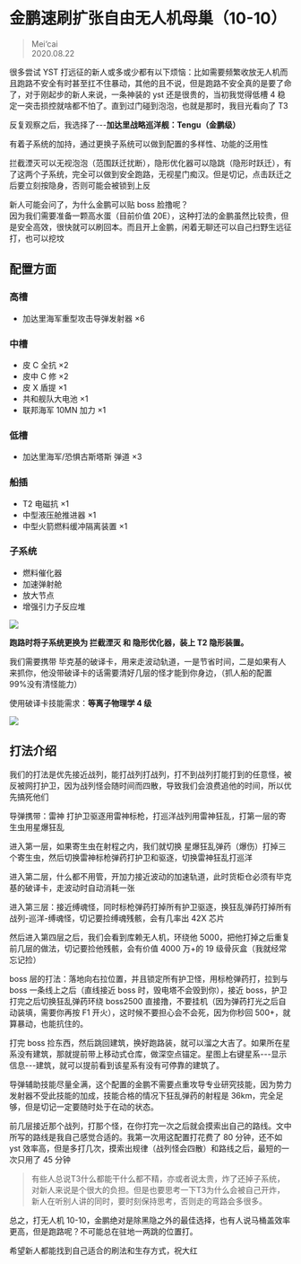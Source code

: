 # 金鹏速刷扩张自由无人机母巢（10-10）

> Mei‘cai  
> 2020.08.22

很多尝试 YST 打远征的新人或多或少都有以下烦恼：比如需要频繁收放无人机而且跑路不安全有时甚至扛不住暴动，其他的且不说，但是跑路不安全真的是要了命了，对于刚起步的新人来说，一条神装的 yst 还是很贵的，当初我觉得低槽 4 稳定一突击损控就啥都不怕了。直到过门碰到泡泡，也就是那时，我目光看向了 T3

反复观察之后，我选择了---**加达里战略巡洋舰：Tengu（金鹏级）**

有着子系统的加持，通过更换子系统可以做到配置的多样性、功能的泛用性

拦截湮灭可以无视泡泡（范围跃迁扰断），隐形优化器可以隐跳（隐形时跃迁），有了这两个子系统，完全可以做到安全跑路，无视星门痴汉。但是切记，点击跃迁之后要立刻按隐身，否则可能会被锁到上反

新人可能会问了，为什么金鹏可以贴 boss 脸撸呢？  
因为我们需要准备一颗高水蛋（目前价值 20E），这种打法的金鹏虽然比较贵，但是安全高效，很快就可以刷回本。而且开上金鹏，闲着无聊还可以自己扫野生远征打，也可以挖坟

## 配置方面

### 高槽

* 加达里海军重型攻击导弹发射器 ×6

### 中槽

* 皮 C 全抗 ×2
* 皮中 C 修 ×2
* 皮 X 盾提 ×1
* 共和舰队大电池 ×1
* 联邦海军 10MN 加力 ×1

### 低槽

* 加达里海军/恐惧古斯塔斯 弹道 ×3

### 船插

* T2 电磁抗 ×1
* 中型液压舱推进器 ×1
* 中型火箭燃料缓冲隔离装置 ×1

### 子系统

* 燃料催化器
* 加速弹射舱
* 放大节点
* 增强引力子反应堆

![](https://github.com/YunYuyuko/Fored/tree/8d1cf07bcc7d93b307afa258f4bd500fa6959b9f/.gitbook/assets/pei-zhi-.png)

**跑路时将子系统更换为 拦截湮灭 和 隐形优化器，装上 T2 隐形装置。**

我们需要携带 毕克基的破译卡，用来走波动轨道，一是节省时间，二是如果有人来抓你，他没带破译卡的话需要清好几层的怪才能到你身边，（抓人船的配置 99%没有清怪能力）

使用破译卡技能需求：**等离子物理学 4 级**

![](https://github.com/YunYuyuko/Fored/tree/8d1cf07bcc7d93b307afa258f4bd500fa6959b9f/.gitbook/assets/ka-.png)

## 打法介绍

我们的打法是优先接近战列，能打战列打战列，打不到战列打能打到的任意怪，被反被网打护卫，因为战列怪会随时间而四散，导致我们会浪费追他的时间，所以优先搞死他们

导弹携带：雷神 打护卫驱逐用雷神标枪，打巡洋战列用雷神狂乱，打第一层的寄生虫用星爆狂乱

进入第一层，如果寄生虫在射程之内，我们就切换 星爆狂乱弹药（爆伤）打掉三个寄生虫，然后切换雷神标枪弹药打护卫和驱逐，切换雷神狂乱打巡洋

进入第二层，什么都不用管，开加力接近波动的加速轨道，此时货柜仓必须有毕克基的破译卡，走波动时自动消耗一张

进入第三层：接近缚魂怪，同时标枪弹药打掉所有护卫驱逐，换狂乱弹药打掉所有战列-巡洋-缚魂怪，切记要捡缚魂残骸，会有几率出 42X 芯片

然后进入第四层之后，我们会看到库赖无人机，环绕他 5000，把他打掉之后重复前几层的做法，切记要捡他残骸，会有价值 4000 万+的 19 级骨灰盒（我就经常忘记捡）

boss 层的打法：落地向右拉位置，并且锁定所有护卫怪，用标枪弹药打，拉到与 boss 一条线上之后（直线接近 boss 时，毁电塔不会毁到你），接近 boss，护卫打完之后切换狂乱弹药环绕 boss2500 直接撸，不要挂机（因为弹药打光之后自动装填，需要你再按 F1 开火），这时候不要担心会不会死，因为你秒回 500+，就算暴动，也能抗住的。

打完 boss 捡东西，然后跳回建筑，换好跑路装，就可以溜之大吉了。如果所在星系没有建筑，那就提前带上移动式仓库，做深空点锚定。星图上右键星系---显示信息---建筑，就可以提前看到该星系有没有可停靠的建筑了。

导弹辅助技能尽量全满，这个配置的金鹏不需要点重攻导专业研究技能，因为势力发射器不受此技能的加成，技能合格的情况下狂乱弹药的射程是 36km，完全足够，但是切记一定要随时处于在动的状态。

前几层接近那个战列，打那个怪，在你打完一次之后就会摸索出自己的路线。文中所写的路线是我自己感觉合适的。我第一次用这配置打花费了 80 分钟，还不如 yst 效率高，但是多打几次，摸索出规律（战列怪会四散）和路线之后，最短的一次只用了 45 分钟

> 有些人总说T3什么都能干什么都不精，亦或者说太贵，炸了还掉子系统，对新人来说是个很大的负担。但是也要思考一下T3为什么会被自己开炸，新人在听别人讲的同时，要时刻保持思考，否则走的弯路会多很多。

总之，打无人机 10-10，金鹏绝对是除黑隐之外的最佳选择，也有人说马桶盖效率更高，但是跑路呢？不可能总在驻地一两跳的位置打。

希望新人都能找到自己适合的刷法和生存方式，祝大红

